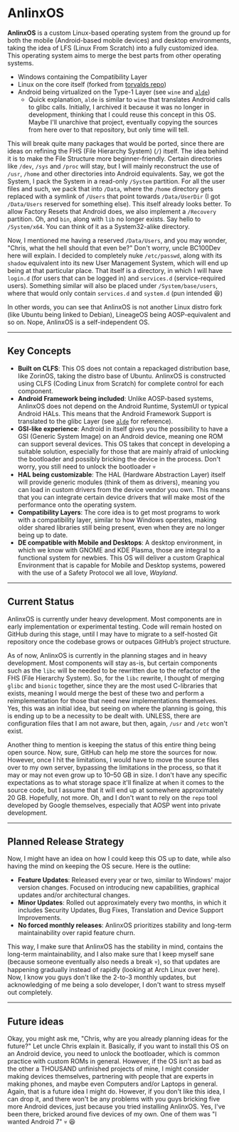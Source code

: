 # AnlinxOS
**AnlinxOS** is a custom Linux-based operating system from the ground up for both the mobile
(Android-based mobile devices) and desktop environments, taking the idea of LFS (Linux From
Scratch) into a fully customized idea. This operating system aims to merge the best parts
from other operating systems.

- Windows containing the Compatibility Layer
- Linux on the core itself (forked from [torvalds repo](https://github.com/torvalds/linux))
- Android being virtualized on the Type-1 Layer (see `wine` and
  [`alde`](https://github.com/BC100Dev/alde))
  - Quick explanation, `alde` is similar to `wine` that translates Android calls to glibc
    calls. Initially, I archived it because it was no longer in development, thinking that
    I could reuse this concept in this OS. Maybe I'll unarchive that project, eventually
    copying the sources from here over to that repository, but only time will tell.

This will break quite many packages that would be ported, since there are ideas on refining
the FHS (File Hierarchy System) (`/`) itself. The idea behind it is to make the File Structure
more beginner-friendly. Certain directories like `/dev`, `/sys` and `/proc` will stay, but I
will mainly reconstruct the use of `/usr`, `/home` and other directories into Android
equivalents. Say, we got the System, I pack the System in a read-only `/System` partition. For
all the user files and such, we pack that into `/Data`, where the `/home` directory gets
replaced with a symlink of `/Users` that point towards `/Data/UserDir` (I got `/Data/Users`
reserved for something else). This itself already looks better. To allow Factory Resets that
Android does, we also implement a `/Recovery` partition. Oh, and `bin`, along with `lib` no
longer exists. Say hello to `/System/x64`. You can think of it as a System32-alike directory.

Now, I mentioned me having a reserved `/Data/Users`, and you may wonder, "Chris, what the hell
should that even be?" Don't worry, uncle BC100Dev here will explain. I decided to completely
nuke `/etc/passwd`, along with its `shadow` equivalent into its new User Management System,
which will end up being at that particular place. That itself is a directory, in which I will
have `login.d` (for users that can be logged in) and `services.d` (service-required users).
Something similar will also be placed under `/System/base/users`, where that would only contain
`services.d` and `system.d` (pun intended :laughing:)

In other words, you can see that AnlinxOS is not another Linux distro fork (like Ubuntu being
linked to Debian), LineageOS being AOSP-equivalent and so on. Nope, AnlinxOS is a
self-independent OS.

---

## Key Concepts
- **Built on CLFS**: This OS does not contain a repackaged distribution base, like ZorinOS,
  taking the distro base of Ubuntu. AnlinxOS is constructed using CLFS (Coding Linux from Scratch)
  for complete control for each component.
- **Android Framework being included**: Unlike AOSP-based systems, AnlinxOS does not depend on
  the Android Runtime, SystemUI or typical Android HALs. This means that the Android Framework
  Support is translated to the glibc Layer (see [`alde`](https://github.com/BC100Dev/alde) for
  reference).
- **GSI-like experience**: Android in itself gives you the possibility to have a GSI (Generic
  System Image) on an Android device, meaning one ROM can support several devices. This OS
  takes that concept in developing a suitable solution, especially for those that are mainly
  afraid of unlocking the bootloader and possibly bricking the device in the process. Don't
  worry, you still need to unlock the bootloader :skull:
- **HAL being customizable**: The HAL (Hardware Abstraction Layer) itself will provide generic
  modules (think of them as drivers), meaning you can load in custom drivers from the device
  vendor you own. This means that you can integrate certain device drivers that will make most
  of the performance onto the operating system.
- **Compatibility Layers**: The core idea is to get most programs to work with a compatibility
  layer, similar to how Windows operates, making older shared libraries still being present,
  even when they are no longer being up to date.
- **DE compatible with Mobile and Desktops**: A desktop environment, in which we know with
  GNOME and KDE Plasma, those are integral to a functional system for newbies. This OS will
  deliver a custom Graphical Environment that is capable for Mobile and Desktop systems, powered
  with the use of a Safety Protocol we all love, *Wayland*.

---

## Current Status
AnlinxOS is currently under heavy development. Most components are in early implementation or
experimental testing. Code will remain hosted on GitHub during this stage, until I may have to
migrate to a self-hosted Git repository once the codebase grows or outpaces GitHub’s project
structure.

As of now, AnlinxOS is currently in the planning stages and in heavy development. Most
components will stay as-is, but certain components such as the `libc` will be needed to be
rewritten due to the refactor of the FHS (File Hierarchy System). So, for the `libc` rewrite,
I thought of merging `glibc` and `bionic` together, since they are the most used C-libraries
that exists, meaning I would merge the best of these two and perform a reimplementation for
those that need new implementations themselves. Yes, this was an initial idea, but seeing
on where the planning is going, this is ending up to be a necessity to be dealt with. UNLESS,
there are configuration files that I am not aware, but then, again, `/usr` and `/etc` won't
exist.

Another thing to mention is keeping the status of this entire thing being open source. Now,
sure, GitHub can help me store the sources for now. However, once I hit the limitations, I would
have to move the source files over to my own server, bypassing the limitations in the process,
so that it may or may not even grow up to 10–50 GB in size. I don't have any specific
expectations as to what storage space it'll finalize at when it comes to the source code, but
I assume that it will end up at somewhere approximately 20 GB. Hopefully, not more. Oh, and
I don't want to rely on the `repo` tool developed by Google themselves, especially that AOSP
went into private development.

---

## Planned Release Strategy
Now, I might have an idea on how I could keep this OS up to date, while also having the mind on
keeping the OS secure. Here is the outline:

- **Feature Updates**: Released every year or two, similar to Windows' major version changes.
  Focused on introducing new capabilities, graphical updates and/or architectural changes.
- **Minor Updates**: Rolled out approximately every two months, in which it includes Security
  Updates, Bug Fixes, Translation and Device Support Improvements.
- **No forced monthly releases**: AnlinxOS prioritizes stability and long-term maintainability
  over rapid feature churn.

This way, I make sure that AnlinxOS has the stability in mind, contains the long-term
maintainability, and I also make sure that I keep myself sane (because someone eventually also
needs a break :skull:), so that updates are happening gradually instead of rapidly (looking
at Arch Linux over here). Now, I know you guys don't like the 2-to-3 monthly updates, but
acknowledging of me being a solo developer, I don't want to stress myself out completely.

---

## Future ideas
Okay, you might ask me, "Chris, why are you already planning ideas for the future?" Let uncle
Chris explain it. Basically, if you want to install this OS on an Android device, you need to
unlock the bootloader, which is common practice with custom ROMs in general. However, if the
OS isn't as bad as the other a THOUSAND unfinished projects of mine, I might consider making
devices themselves, partnering with people that are experts in making phones, and maybe even
Computers and/or Laptops in general. Again, that is a future idea I might do. However, if you
don't like this idea, I can drop it, and there won't be any problems with you guys bricking
five more Android devices, just because you tried installing AnlinxOS. Yes, I've been there,
bricked around five devices of my own. One of them was "I wanted Android 7" :skull: :laughing:
